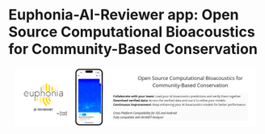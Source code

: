 # Euphonia-AI-Reviewer app: Open Source Computational Bioacoustics for Community-Based Conservation
<p align="center">
    <img src="images/Euphonia.jpg" alt="Euphonia AI Reviewer" width="95%"/>